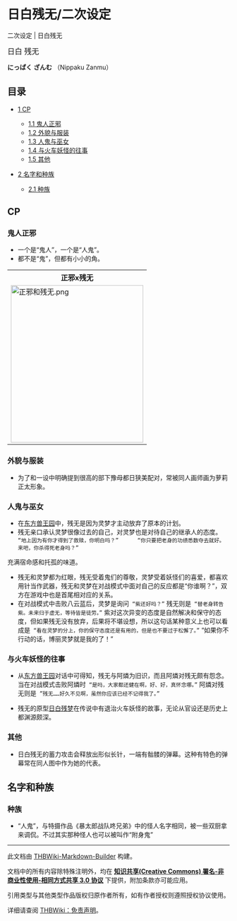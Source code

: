 # 日白残无/二次设定

<!-- source html: G:\repos\THBWiki-Markdown-Builder\THBWikiMarkdown\Temp\main\f\fc\ns0%3A%E6%97%A5%E7%99%BD%E6%AE%8B%E6%97%A0%2F%E4%BA%8C%E6%AC%A1%E8%AE%BE%E5%AE%9A.html -->

二次设定 | 日白残无

  
<big>日白 残无</big>  

 **にっぱく ざんむ** （Nippaku Zanmu）
  

## 目录

- [1 CP](#CP)

  - [1.1 鬼人正邪](#鬼人正邪)
  - [1.2 外貌与服装](#外貌与服装)
  - [1.3 人鬼与巫女](#人鬼与巫女)
  - [1.4 与火车妖怪的往事](#与火车妖怪的往事)
  - [1.5 其他](#其他)



- [2 名字和种族](#名字和种族)

  - [2.1 种族](#种族)







## CP
### 鬼人正邪
- 一个是“鬼人”，一个是“人鬼”。
- 都不是“鬼”，但都有小小的角。


<table>

<tbody><tr>
<th>正邪x残无
</th></tr>
<tr>
<td><a href="./文件-正邪和残无.png.md" class="image"><img alt="正邪和残无.png" src="https://upload.thwiki.cc/thumb/2/2a/%E6%AD%A3%E9%82%AA%E5%92%8C%E6%AE%8B%E6%97%A0.png/300px-%E6%AD%A3%E9%82%AA%E5%92%8C%E6%AE%8B%E6%97%A0.png" decoding="async" loading="lazy" width="300" height="356" srcset="https://upload.thwiki.cc/thumb/2/2a/%E6%AD%A3%E9%82%AA%E5%92%8C%E6%AE%8B%E6%97%A0.png/450px-%E6%AD%A3%E9%82%AA%E5%92%8C%E6%AE%8B%E6%97%A0.png 1.5x, https://upload.thwiki.cc/thumb/2/2a/%E6%AD%A3%E9%82%AA%E5%92%8C%E6%AE%8B%E6%97%A0.png/600px-%E6%AD%A3%E9%82%AA%E5%92%8C%E6%AE%8B%E6%97%A0.png 2x" data-file-width="1280" data-file-height="1520"></a>
</td></tr></tbody></table>


### 外貌与服装
- 为了和一设中明确提到很高的部下豫母都日狭美配对，常被同人画师画为萝莉正太形象。

### 人鬼与巫女
- 在[东方兽王园](./东方兽王园.md)中，残无是因为灵梦才主动放弃了原本的计划。
- 残无亲口承认灵梦很像过去的自己，对灵梦也是对待自己的继承人的态度。```
“地上因为有你才得到了救赎，你明白吗？”      “你只要把老身的功绩悉数夺去就好。来吧，你杀得死老身吗？”```


  
充满宿命感和托孤的味道。
  

- 残无和灵梦都为红眼，残无受着鬼们的尊敬，灵梦受着妖怪们的喜爱，都喜欢用针当作武器，残无和灵梦在对战模式中面对自己的反应都是“你谁啊？”，双方在游戏中也是首尾相对应的关系。
- 在对战模式中击败八云蓝后，灵梦是询问```
“紫还好吗？”```
残无则是```
“替老身转告紫。未来归于虚无，等待皆是徒劳。”```
紫对这次异变的态度是自然解决和保守的态度，但如果残无没有放弃，后果将不堪设想，所以这句话某种意义上也可以看成是```
“看在灵梦的分上，你的保守态度还是有用的，但是也不要过于松懈了。”```
“如果你不行动的话，博丽灵梦就是我的了！”

### 与火车妖怪的往事
- 从[东方兽王园](./东方兽王园.md)对话中可得知，残无与阿燐为旧识，而且阿燐对残无颇有怨念。当在对战模式击败阿燐时```
“是吗，大家都还健在啊，好、好，真怀念哪。”```
阿燐对残无则是```
”残无……好久不见啊，虽然你应该已经不记得我了。”```

- 残无的原型[日白残梦](./日白残无-分析考据.md)在传说中有退治火车妖怪的故事，无论从官设还是历史上都渊源颇深。

### 其他
- 日白残无的蓄力攻击会释放出形似长针，一端有骷髅的弹幕。这种有特色的弹幕常在同人图中作为她的代表。

## 名字和种族
### 种族
- “人鬼”，与特摄作品《暴太郎战队咚兄弟》中的怪人名字相同，被一些双厨拿来调侃。不过其实那种怪人也可以被叫作“附身鬼”





---

此文档由 [THBWiki-Markdown-Builder](https://github.com/Delsin-Yu/THBWiki-Markdown-Builder) 构建。

文档中的所有内容除特殊注明外，均在 [**知识共享(Creative Commons) 署名-非商业性使用-相同方式共享 3.0 协议**](https://creativecommons.org/licenses/by-sa/3.0/deed.zh-hans) 下提供，附加条款亦可能应用。

引用类型与其他类型作品版权归原作者所有，如有作者授权则遵照授权协议使用。

详细请查阅 [THBWiki：免责声明](https://thbwiki.cc/THBWiki:%E5%85%8D%E8%B4%A3%E5%A3%B0%E6%98%8E)。

